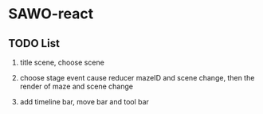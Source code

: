 # SAWO-react

## TODO List

1. title scene, choose scene
  1. choose stage event cause reducer mazeID and scene change, then the render of maze and scene change

2. add timeline bar, move bar and tool bar
